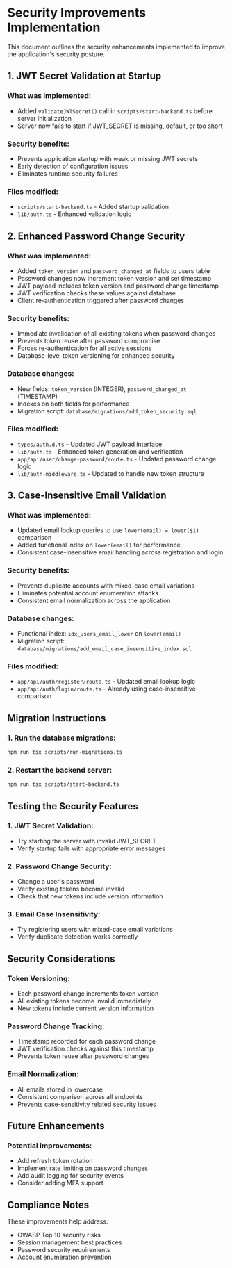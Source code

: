 # Security Improvements Implementation

This document outlines the security enhancements implemented to improve the application's security posture.

## 1. JWT Secret Validation at Startup

### What was implemented:
- Added `validateJWTSecret()` call in `scripts/start-backend.ts` before server initialization
- Server now fails to start if JWT_SECRET is missing, default, or too short

### Security benefits:
- Prevents application startup with weak or missing JWT secrets
- Early detection of configuration issues
- Eliminates runtime security failures

### Files modified:
- `scripts/start-backend.ts` - Added startup validation
- `lib/auth.ts` - Enhanced validation logic

## 2. Enhanced Password Change Security

### What was implemented:
- Added `token_version` and `password_changed_at` fields to users table
- Password changes now increment token version and set timestamp
- JWT payload includes token version and password change timestamp
- JWT verification checks these values against database
- Client re-authentication triggered after password changes

### Security benefits:
- Immediate invalidation of all existing tokens when password changes
- Prevents token reuse after password compromise
- Forces re-authentication for all active sessions
- Database-level token versioning for enhanced security

### Database changes:
- New fields: `token_version` (INTEGER), `password_changed_at` (TIMESTAMP)
- Indexes on both fields for performance
- Migration script: `database/migrations/add_token_security.sql`

### Files modified:
- `types/auth.d.ts` - Updated JWT payload interface
- `lib/auth.ts` - Enhanced token generation and verification
- `app/api/user/change-password/route.ts` - Updated password change logic
- `lib/auth-middleware.ts` - Updated to handle new token structure

## 3. Case-Insensitive Email Validation

### What was implemented:
- Updated email lookup queries to use `lower(email) = lower($1)` comparison
- Added functional index on `lower(email)` for performance
- Consistent case-insensitive email handling across registration and login

### Security benefits:
- Prevents duplicate accounts with mixed-case email variations
- Eliminates potential account enumeration attacks
- Consistent email normalization across the application

### Database changes:
- Functional index: `idx_users_email_lower` on `lower(email)`
- Migration script: `database/migrations/add_email_case_insensitive_index.sql`

### Files modified:
- `app/api/auth/register/route.ts` - Updated email lookup logic
- `app/api/auth/login/route.ts` - Already using case-insensitive comparison

## Migration Instructions

### 1. Run the database migrations:
```bash
npm run tsx scripts/run-migrations.ts
```

### 2. Restart the backend server:
```bash
npm run tsx scripts/start-backend.ts
```

## Testing the Security Features

### 1. JWT Secret Validation:
- Try starting the server with invalid JWT_SECRET
- Verify startup fails with appropriate error messages

### 2. Password Change Security:
- Change a user's password
- Verify existing tokens become invalid
- Check that new tokens include version information

### 3. Email Case Insensitivity:
- Try registering users with mixed-case email variations
- Verify duplicate detection works correctly

## Security Considerations

### Token Versioning:
- Each password change increments token version
- All existing tokens become invalid immediately
- New tokens include current version information

### Password Change Tracking:
- Timestamp recorded for each password change
- JWT verification checks against this timestamp
- Prevents token reuse after password changes

### Email Normalization:
- All emails stored in lowercase
- Consistent comparison across all endpoints
- Prevents case-sensitivity related security issues

## Future Enhancements

### Potential improvements:
- Add refresh token rotation
- Implement rate limiting on password changes
- Add audit logging for security events
- Consider adding MFA support

## Compliance Notes

These improvements help address:
- OWASP Top 10 security risks
- Session management best practices
- Password security requirements
- Account enumeration prevention
